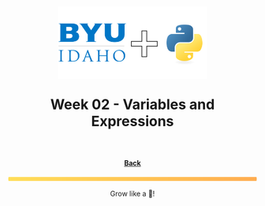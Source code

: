 <h1 align="center">
    <img 
        alt="BYU-Idaho"
        title="BYU-Idaho Logo" 
        src="../.github/assets/logo-py.svg" 
        width="60%"
    />

Week 02 - Variables and Expressions
</h1>

<br>

<center>

<b>[Back](/web-and-computer-programming\cse-110\README.md)</b>

<img src="./../../../.github/assets/gradient-bar.svg" width="100%" height="8px"/>
<p align="center">Grow like a 🌳!</p>